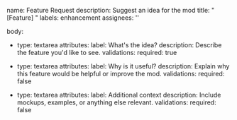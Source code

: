 name: Feature Request
description: Suggest an idea for the mod
title: "[Feature] "
labels: enhancement
assignees: ''

body:
  - type: textarea
    attributes:
      label: What's the idea?
      description: Describe the feature you'd like to see.
    validations:
      required: true

  - type: textarea
    attributes:
      label: Why is it useful?
      description: Explain why this feature would be helpful or improve the mod.
    validations:
      required: false

  - type: textarea
    attributes:
      label: Additional context
      description: Include mockups, examples, or anything else relevant.
    validations:
      required: false
